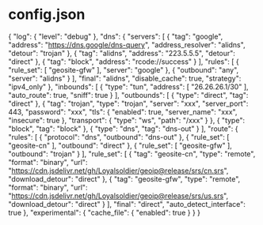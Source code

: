 # config.json
{
        "log": {
           "level": "debug"
        },
        "dns": {
          "servers": [
                {
                  "tag": "google",
                  "address": "https://dns.google/dns-query",
                  "address_resolver": "alidns",
                  "detour": "trojan"
                },
                {
                  "tag": "alidns",
                  "address": "223.5.5.5",
                  "detour": "direct"
                },
                {
                  "tag": "block",
                  "address": "rcode://success"
                }
          ],
          "rules": [
                {
                  "rule_set": [
                        "geosite-gfw"
                  ],
                  "server": "google"
                },
                {
                "outbound": "any",
                "server": "alidns"
                }
          ],
          "final": "alidns",
          "disable_cache": true,
          "strategy": "ipv4_only"
        },
        "inbounds": [
                {
                        "type": "tun",
                        "address": [
                                "26.26.26.1/30"
                        ],
                        "auto_route": true,
                        "sniff": true
                }
        ],
        "outbounds": [
                {
                        "type": "direct",
                        "tag": "direct"
                },
                {
                        "tag": "trojan",
                        "type": "trojan",
                "server": "xxx",
                "server_port": 443,
                "password": "xxx",
                "tls": {
                        "enabled": true,
                        "server_name": "xxx",
                        "insecure": true
                },
                "transport": {
                        "type": "ws",
                        "path": "/xxx"
                }
                },
                {
                        "type": "block",
                        "tag": "block"
                },
                {
                        "type": "dns",
                        "tag": "dns-out"
                }
        ],
        "route": {
                "rules": [
                        {
                                "protocol": "dns",
                                "outbound": "dns-out"
                        },
                        {
                                "rule_set": [
                                        "geosite-cn"
                                ],
                                "outbound": "direct"
                        },
                        {
                                "rule_set": [
                                        "geosite-gfw"
                                ],
                                "outbound": "trojan"
                        }
                ],
                "rule_set": [
                        {
                                "tag": "geosite-cn",
                                "type": "remote",
                                "format": "binary",
                                "url": "https://cdn.jsdelivr.net/gh/Loyalsoldier/geoip@release/srs/cn.srs",
                                "download_detour": "direct"
                        },
                        {
                                "tag": "geosite-gfw",
                                "type": "remote",
                                "format": "binary",
                                "url": "https://cdn.jsdelivr.net/gh/Loyalsoldier/geoip@release/srs/us.srs",
                                "download_detour": "direct"
                        }
                ],
                "final": "direct",
                "auto_detect_interface": true
        },
        "experimental": {
                "cache_file": {
                        "enabled": true
                }
        }
}
